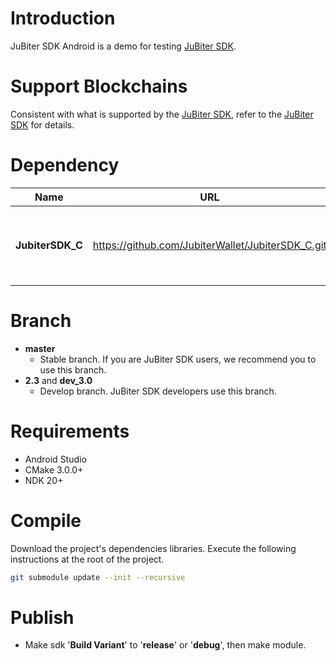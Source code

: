 # Introduction
JuBiter SDK Android is a demo for testing [JuBiter SDK](https://github.com/JubiterWallet/JubiterSDK_C.git).

# Support Blockchains
Consistent with what is supported by the [JuBiter SDK](https://github.com/JubiterWallet/JubiterSDK_C.git), refer to the [JuBiter SDK](https://github.com/JubiterWallet/JubiterSDK_C.git) for details.

# Dependency
| Name | URL | Note |
| ---- | ---- | ---- |
| **JubiterSDK_C** | https://github.com/JubiterWallet/JubiterSDK_C.git | JuBiter SDK is what the demo tests. |

# Branch
+ **master**
  + Stable branch. If you are JuBiter SDK users, we recommend you to use this branch.
+ **2.3** and **dev_3.0**
  + Develop branch. JuBiter SDK developers use this branch.


# Requirements
+ Android Studio
+ CMake 3.0.0+
+ NDK 20+

# Compile

Download the project's dependencies libraries. Execute the following instructions at the root of the project.

```bash
git submodule update --init --recursive
```
# Publish
+ Make sdk '**Build Variant**' to '**release**' or '**debug**', then make module.